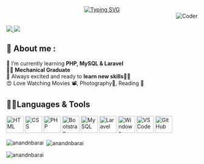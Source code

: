 <div align="center">
<a href="https://git.io/typing-svg"><img src="https://readme-typing-svg.demolab.com?font=Apple+System&size=30&duration=2500&pause=500&color=000000&width=435&lines=Hello+%F0%9F%91%8B+I+am+Anand;A+Passionate+Novice;Web+Developer+from+India." alt="Typing SVG">
</a>
</div>
<img align="right" alt="Coder" src="https://www.digitalsolutionservices.com/img/services/website1.gif">
<br><br>
<a href="https://twitter.com/anandnbarai" target="_blank" rel="noreferrer"> 
<img src="https://img.shields.io/twitter/follow/anandnbarai?logo=twitter&style=for-the-badge&color=0891b2&labelColor=1c1917" /> </a>
<a href="https://www.github.com/anandnbarai" target="_blank" rel="noreferrer">
<img src="https://img.shields.io/github/followers/anandnbarai?logo=github&style=for-the-badge&color=0891b2&labelColor=1c1917" /> </a>


## 🙋 About me :

🎯 I’m currently learning **PHP, MySQL & Laravel** <br>
👨‍🏭 **Mechanical Graduate** <br>
🤩 Always excited and ready to **learn new skills👨‍🎓** <br>
😍 Love Watching Movies 📽️, Photography📸, Reading 📖 <br>

## 👨‍💻Languages & Tools

<img src="https://cdn.jsdelivr.net/gh/devicons/devicon/icons/html5/html5-original.svg" width="45" height="45" title="HTML"/> <img src="https://cdn.jsdelivr.net/gh/devicons/devicon/icons/css3/css3-original.svg" width="45" height="45"  title="CSS"/> 
<img src="https://cdn.jsdelivr.net/gh/devicons/devicon/icons/php/php-original.svg" width="45" height="45" title="PHP"/>
<img src="https://cdn.jsdelivr.net/gh/devicons/devicon/icons/bootstrap/bootstrap-original.svg" width="45" height="45" title="Bootstrap"/>
<img src="https://cdn.jsdelivr.net/gh/devicons/devicon/icons/mysql/mysql-original.svg" width="45" height="45" title="MySQL"/>
<img src="https://cdn.jsdelivr.net/gh/devicons/devicon/icons/laravel/laravel-plain.svg" width="45" height="45" title="Laravel"/>
<img src="https://cdn.jsdelivr.net/gh/devicons/devicon/icons/windows8/windows8-original.svg"  width="45" height="45" title="Windows"/>
<img src="https://cdn.jsdelivr.net/gh/devicons/devicon/icons/vscode/vscode-original.svg" width="45" height="45" title="VS Code"/>
<img src="https://cdn.jsdelivr.net/gh/devicons/devicon/icons/github/github-original.svg"  width="45" height="45" title="GitHub"/>

<!-- <p>
<img title="HTML5" alt="HTML5" src="https://raw.githubusercontent.com/devicons/devicon/master/icons/html5/html5-original-wordmark.svg" width="40px" height="40px">
&nbsp
<img title="CSS" alt="CSS" src="https://raw.githubusercontent.com/devicons/devicon/master/icons/css3/css3-original-wordmark.svg" width="40px" height="40px">
&nbsp
<img title="Bootstrap" alt="Bootstrap" src="https://github.com/devicons/devicon/blob/master/icons/bootstrap/bootstrap-original.svg" width="40px" height="40px">
&nbsp
<img title="PHP" alt="PHP" src="https://github.com/devicons/devicon/blob/master/icons/php/php-original.svg" width="40px" height="50px">
&nbsp
<img title="MySQL" alt="MySQL" src="https://github.com/devicons/devicon/blob/master/icons/mysql/mysql-original-wordmark.svg" width="40px" heigth="50px">
&nbsp
<img title="JavaScript" alt="JavaScript" src="https://cdn.jsdelivr.net/gh/devicons/devicon/icons/javascript/javascript-original.svg" width="40px" heigth="50px">
&nbsp -->

<p><img align="left" src="https://github-readme-stats.vercel.app/api/top-langs?username=anandnbarai&show_icons=true&locale=en&layout=compact" alt="anandnbarai" /></p>

<p>&nbsp;<img align="center" src="https://github-readme-stats.vercel.app/api?username=anandnbarai&show_icons=true&locale=en" alt="anandnbarai" /></p>

<p><img align="center" src="https://github-readme-streak-stats.herokuapp.com/?user=anandnbarai&" alt="anandnbarai" /></p>
